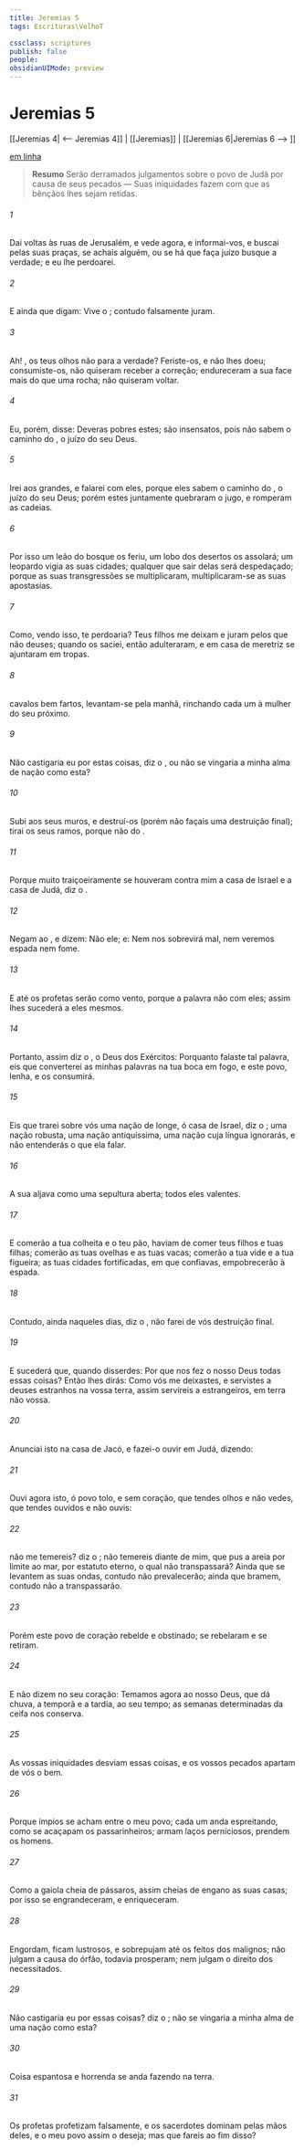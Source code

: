 ```yaml
---
title: Jeremias 5
tags: Escrituras\VelhoT

cssclass: scriptures
publish: false
people:
obsidianUIMode: preview
---
```


# Jeremias 5
[[Jeremias 4| <-- Jeremias 4]] | [[Jeremias]] | [[Jeremias 6|Jeremias 6 --> ]]

[em linha](https://churchofjesuschrist.org/study/scriptures/ot/jer/5?lang=por)

> __Resumo__
Serão derramados julgamentos sobre o povo de Judá por causa de seus pecados — Suas iniquidades fazem com que as bênçãos lhes sejam retidas.

###### 1 
Dai voltas às ruas de Jerusalém, e vede agora, e informai-vos, e buscai pelas suas praças,  se achais alguém, ou se há  que faça juízo  busque a verdade; e eu lhe perdoarei.

###### 2 
E ainda que digam: Vive o ; contudo falsamente juram.

###### 3 
Ah! ,  os teus olhos não  para a verdade? Feriste-os, e não lhes doeu; consumiste-os,  não quiseram receber a correção; endureceram a sua face mais do que uma rocha; não quiseram voltar.

###### 4 
Eu, porém, disse: Deveras pobres  estes; são insensatos, pois não sabem o caminho do , o juízo do seu Deus.

###### 5 
Irei aos grandes, e falarei com eles, porque eles sabem o caminho do , o juízo do seu Deus; porém estes juntamente quebraram o jugo, e romperam as cadeias.

###### 6 
Por isso um leão do bosque os feriu, um lobo dos desertos os assolará; um leopardo vigia as suas cidades; qualquer que sair delas será despedaçado; porque as suas transgressões se multiplicaram, multiplicaram-se as suas apostasias.

###### 7 
Como, vendo isso, te perdoaria? Teus filhos me deixam e juram pelos que não  deuses; quando os saciei, então adulteraram, e em casa de meretriz se ajuntaram em tropas.

###### 8 
 cavalos bem fartos, levantam-se pela manhã, rinchando cada um à mulher do seu próximo.

###### 9 
Não castigaria eu por estas coisas, diz o , ou não se vingaria a minha alma de  nação como esta?

###### 10 
Subi aos seus muros, e destruí-os (porém não façais uma destruição final); tirai os seus ramos, porque não  do .

###### 11 
Porque muito traiçoeiramente se houveram contra mim a casa de Israel e a casa de Judá, diz o .

###### 12 
Negam ao , e dizem: Não  ele; e: Nem nos sobrevirá mal, nem veremos espada nem fome.

###### 13 
E até os profetas serão como vento, porque a palavra não  com eles; assim lhes sucederá a eles mesmos.

###### 14 
Portanto, assim diz o , o Deus dos Exércitos: Porquanto falaste tal palavra, eis que converterei as minhas palavras na tua boca em fogo, e este povo,  lenha, e os consumirá.

###### 15 
Eis que trarei sobre vós uma nação de longe, ó casa de Israel, diz o ;  uma nação robusta,  uma nação antiquíssima, uma nação cuja língua ignorarás, e não entenderás o que ela falar.

###### 16 
A sua aljava  como uma sepultura aberta; todos eles  valentes.

###### 17 
E comerão a tua colheita e o teu pão,  haviam de comer teus filhos e tuas filhas; comerão as tuas ovelhas e as tuas vacas; comerão a tua vide e a tua figueira; as tuas cidades fortificadas, em que confiavas, empobrecerão à espada.

###### 18 
Contudo, ainda naqueles dias, diz o , não farei de vós  destruição final.

###### 19 
E sucederá que, quando disserdes: Por que nos fez o  nosso Deus todas essas coisas? Então lhes dirás: Como vós me deixastes, e servistes a deuses estranhos na vossa terra, assim servireis a estrangeiros, em terra  não  vossa.

###### 20 
Anunciai isto na casa de Jacó, e fazei-o ouvir em Judá, dizendo:

###### 21 
Ouvi agora isto, ó povo tolo, e sem coração, que tendes olhos e não vedes, que tendes ouvidos e não ouvis:

###### 22 
 não me temereis? diz o ; não temereis diante de mim, que pus a areia por limite ao mar, por estatuto eterno, o qual não transpassará? Ainda que se levantem as suas ondas, contudo não prevalecerão; ainda que bramem, contudo não a transpassarão.

###### 23 
Porém este povo  de coração rebelde e obstinado;  se rebelaram e se retiram.

###### 24 
E não dizem no seu coração: Temamos agora ao  nosso Deus, que dá chuva, a temporã e a tardia, ao seu tempo;  as semanas determinadas da ceifa nos conserva.

###### 25 
As vossas iniquidades desviam essas coisas, e os vossos pecados apartam de vós o bem.

###### 26 
Porque ímpios se acham entre o meu povo; cada um anda espreitando, como se acaçapam os passarinheiros; armam laços perniciosos,  prendem os homens.

###### 27 
Como a gaiola  cheia de pássaros, assim  cheias de engano as suas casas; por isso se engrandeceram, e enriqueceram.

###### 28 
Engordam, ficam lustrosos, e sobrepujam até os feitos dos malignos; não julgam a causa do órfão, todavia prosperam; nem julgam o direito dos necessitados.

###### 29 
Não castigaria eu por essas coisas? diz o ; não se vingaria a minha alma de uma nação como esta?

###### 30 
Coisa espantosa e horrenda se anda fazendo na terra.

###### 31 
Os profetas profetizam falsamente, e os sacerdotes dominam pelas mãos deles, e o meu povo assim o deseja; mas que fareis ao fim disso?

